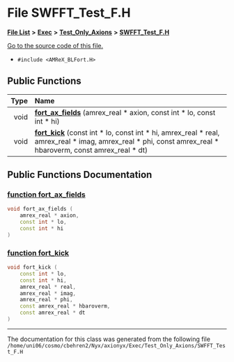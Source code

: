 
# File SWFFT\_Test\_F.H


[**File List**](files.md) **>** [**Exec**](dir_43a12cefb7942b6f49b5b628aafd3192.md) **>** [**Test\_Only\_Axions**](dir_eb24725df855cf6c732a19e4912f662a.md) **>** [**SWFFT\_Test\_F.H**](SWFFT__Test__F_8H.md)

[Go to the source code of this file.](SWFFT__Test__F_8H_source.md)



* `#include <AMReX_BLFort.H>`















## Public Functions

| Type | Name |
| ---: | :--- |
|  void | [**fort\_ax\_fields**](SWFFT__Test__F_8H.md#function-fort-ax-fields) (amrex\_real \* axion, const int \* lo, const int \* hi) <br> |
|  void | [**fort\_kick**](SWFFT__Test__F_8H.md#function-fort-kick) (const int \* lo, const int \* hi, amrex\_real \* real, amrex\_real \* imag, amrex\_real \* phi, const amrex\_real \* hbaroverm, const amrex\_real \* dt) <br> |








## Public Functions Documentation


### <a href="#function-fort-ax-fields" id="function-fort-ax-fields">function fort\_ax\_fields </a>


```cpp
void fort_ax_fields (
    amrex_real * axion,
    const int * lo,
    const int * hi
) 
```



### <a href="#function-fort-kick" id="function-fort-kick">function fort\_kick </a>


```cpp
void fort_kick (
    const int * lo,
    const int * hi,
    amrex_real * real,
    amrex_real * imag,
    amrex_real * phi,
    const amrex_real * hbaroverm,
    const amrex_real * dt
) 
```



------------------------------
The documentation for this class was generated from the following file `/home/uni06/cosmo/cbehren2/Nyx/axionyx/Exec/Test_Only_Axions/SWFFT_Test_F.H`